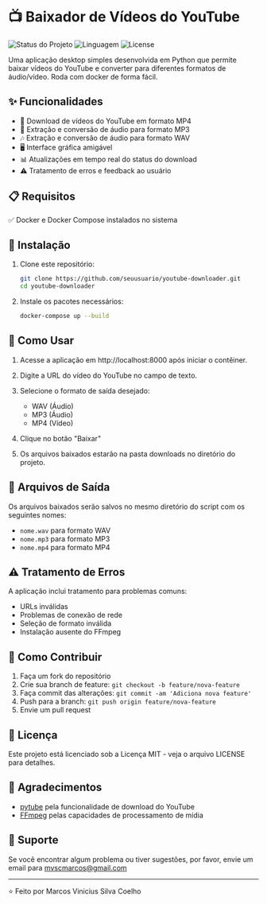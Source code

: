 # 📺 Baixador de Vídeos do YouTube 
![Status do Projeto](https://img.shields.io/badge/Status-Concluído-green)
![Linguagem](https://img.shields.io/badge/Python-3.8+-blue)
![License](https://img.shields.io/badge/License-MIT-green)

Uma aplicação desktop simples desenvolvida em Python que permite baixar vídeos do YouTube e converter para diferentes formatos de áudio/vídeo. Roda com docker de forma fácil.

## ✨ Funcionalidades

- 🎥 Download de vídeos do YouTube em formato MP4
- 🎵 Extração e conversão de áudio para formato MP3
- 🎶 Extração e conversão de áudio para formato WAV
- 🖥️ Interface gráfica amigável
- 📊 Atualizações em tempo real do status do download
- ⚠️ Tratamento de erros e feedback ao usuário

## 📋 Requisitos

✅ Docker e Docker Compose instalados no sistema

## 🚀 Instalação

1. Clone este repositório:
   ```bash
   git clone https://github.com/seuusuario/youtube-downloader.git
   cd youtube-downloader
   ```

2. Instale os pacotes necessários:
   ```bash
   docker-compose up --build
   ```

## 📱 Como Usar

1. Acesse a aplicação em http://localhost:8000 após iniciar o contêiner.

2. Digite a URL do vídeo do YouTube no campo de texto.

3. Selecione o formato de saída desejado:
   - WAV (Áudio)
   - MP3 (Áudio)
   - MP4 (Vídeo)

4. Clique no botão "Baixar"

5. Os arquivos baixados estarão na pasta downloads no diretório do projeto.

## 📂 Arquivos de Saída

Os arquivos baixados serão salvos no mesmo diretório do script com os seguintes nomes:
- `nome.wav` para formato WAV
- `nome.mp3` para formato MP3
- `nome.mp4` para formato MP4

## ⚠️ Tratamento de Erros

A aplicação inclui tratamento para problemas comuns:

- URLs inválidas
- Problemas de conexão de rede
- Seleção de formato inválida
- Instalação ausente do FFmpeg

## 🤝 Como Contribuir

1. Faça um fork do repositório
2. Crie sua branch de feature: `git checkout -b feature/nova-feature`
3. Faça commit das alterações: `git commit -am 'Adiciona nova feature'`
4. Push para a branch: `git push origin feature/nova-feature`
5. Envie um pull request

## 📄 Licença

Este projeto está licenciado sob a Licença MIT - veja o arquivo LICENSE para detalhes.

## 🙏 Agradecimentos

- [pytube](https://github.com/pytube/pytube) pela funcionalidade de download do YouTube
- [FFmpeg](https://ffmpeg.org/) pelas capacidades de processamento de mídia

## 💬 Suporte

Se você encontrar algum problema ou tiver sugestões, por favor, envie um email para mvscmarcos@gmail.com

---
⭐ Feito por Marcos Vinicius Silva Coelho
